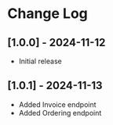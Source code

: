 # Change Log

## [1.0.0] - 2024-11-12

 - Initial release

## [1.0.1] - 2024-11-13

 - Added Invoice endpoint
 - Added Ordering endpoint